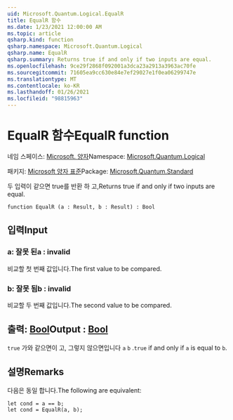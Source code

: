```yaml
---
uid: Microsoft.Quantum.Logical.EqualR
title: EqualR 함수
ms.date: 1/23/2021 12:00:00 AM
ms.topic: article
qsharp.kind: function
qsharp.namespace: Microsoft.Quantum.Logical
qsharp.name: EqualR
qsharp.summary: Returns true if and only if two inputs are equal.
ms.openlocfilehash: 9ce29f2868f092001a3dca23a2913a3963ac70fe
ms.sourcegitcommit: 71605ea9cc630e84e7ef29027e1f0ea06299747e
ms.translationtype: MT
ms.contentlocale: ko-KR
ms.lasthandoff: 01/26/2021
ms.locfileid: "98815963"
---
```

# <a name="equalr-function"></a><span data-ttu-id="a2d97-102">EqualR 함수</span><span class="sxs-lookup"><span data-stu-id="a2d97-102">EqualR function</span></span>

<span data-ttu-id="a2d97-103">네임 스페이스: [Microsoft. 양자](xref:Microsoft.Quantum.Logical)</span><span class="sxs-lookup"><span data-stu-id="a2d97-103">Namespace: [Microsoft.Quantum.Logical](xref:Microsoft.Quantum.Logical)</span></span>

<span data-ttu-id="a2d97-104">패키지: [Microsoft 양자 표준](https://nuget.org/packages/Microsoft.Quantum.Standard)</span><span class="sxs-lookup"><span data-stu-id="a2d97-104">Package: [Microsoft.Quantum.Standard](https://nuget.org/packages/Microsoft.Quantum.Standard)</span></span>


<span data-ttu-id="a2d97-105">두 입력이 같으면 true를 반환 하 고,</span><span class="sxs-lookup"><span data-stu-id="a2d97-105">Returns true if and only if two inputs are equal.</span></span>

```qsharp
function EqualR (a : Result, b : Result) : Bool
```


## <a name="input"></a><span data-ttu-id="a2d97-106">입력</span><span class="sxs-lookup"><span data-stu-id="a2d97-106">Input</span></span>

### <a name="a--__invalidresult__"></a><span data-ttu-id="a2d97-107">a: __잘못 <Result> 된__</span><span class="sxs-lookup"><span data-stu-id="a2d97-107">a : __invalid<Result>__</span></span>

<span data-ttu-id="a2d97-108">비교할 첫 번째 값입니다.</span><span class="sxs-lookup"><span data-stu-id="a2d97-108">The first value to be compared.</span></span>


### <a name="b--__invalidresult__"></a><span data-ttu-id="a2d97-109">b: __잘못 <Result> 됨__</span><span class="sxs-lookup"><span data-stu-id="a2d97-109">b : __invalid<Result>__</span></span>

<span data-ttu-id="a2d97-110">비교할 두 번째 값입니다.</span><span class="sxs-lookup"><span data-stu-id="a2d97-110">The second value to be compared.</span></span>



## <a name="output--bool"></a><span data-ttu-id="a2d97-111">출력: [Bool](xref:microsoft.quantum.lang-ref.bool)</span><span class="sxs-lookup"><span data-stu-id="a2d97-111">Output : [Bool](xref:microsoft.quantum.lang-ref.bool)</span></span>

<span data-ttu-id="a2d97-112">`true` 가와 같으면이 고, 그렇지 않으면입니다 `a` `b` .</span><span class="sxs-lookup"><span data-stu-id="a2d97-112">`true` if and only if `a` is equal to `b`.</span></span>

## <a name="remarks"></a><span data-ttu-id="a2d97-113">설명</span><span class="sxs-lookup"><span data-stu-id="a2d97-113">Remarks</span></span>

<span data-ttu-id="a2d97-114">다음은 동일 합니다.</span><span class="sxs-lookup"><span data-stu-id="a2d97-114">The following are equivalent:</span></span>

```qsharp
let cond = a == b;
let cond = EqualR(a, b);
```